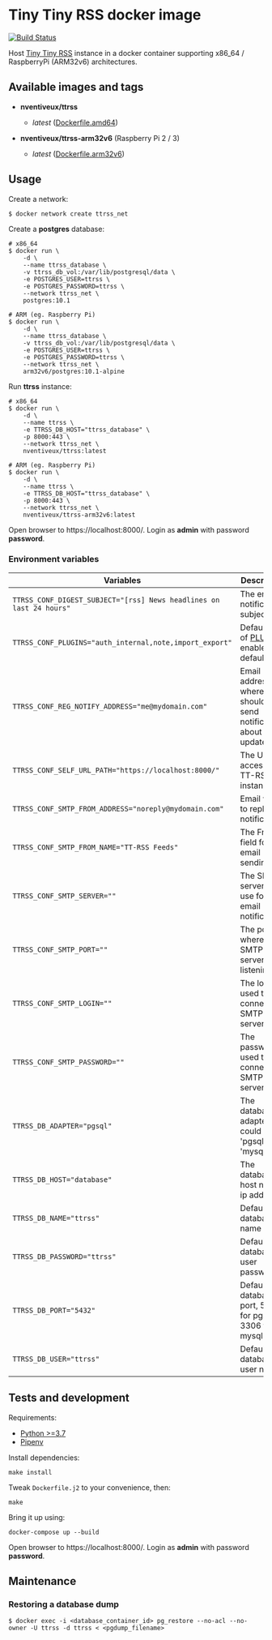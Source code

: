 # Tiny Tiny RSS docker image

[![Build Status](https://travis-ci.org/nVentiveUX/docker-ttrss.svg?branch=master)](https://travis-ci.org/nVentiveUX/docker-ttrss)

Host [Tiny Tiny RSS](https://tt-rss.org/) instance in a docker container supporting x86_64 / RaspberryPi (ARM32v6) architectures.

## Available images and tags

* **nventiveux/ttrss**
  * *latest* ([Dockerfile.amd64](https://github.com/nVentiveUX/docker-ttrss/blob/master/Dockerfile.amd64))

* **nventiveux/ttrss-arm32v6** (Raspberry Pi 2 / 3)
  * *latest* ([Dockerfile.arm32v6](https://github.com/nVentiveUX/docker-ttrss/blob/master/Dockerfile.arm32v6))

## Usage

Create a network:

```shell
$ docker network create ttrss_net
```

Create a **postgres** database:

```shell
# x86_64
$ docker run \
    -d \
    --name ttrss_database \
    -v ttrss_db_vol:/var/lib/postgresql/data \
    -e POSTGRES_USER=ttrss \
    -e POSTGRES_PASSWORD=ttrss \
    --network ttrss_net \
    postgres:10.1

# ARM (eg. Raspberry Pi)
$ docker run \
    -d \
    --name ttrss_database \
    -v ttrss_db_vol:/var/lib/postgresql/data \
    -e POSTGRES_USER=ttrss \
    -e POSTGRES_PASSWORD=ttrss \
    --network ttrss_net \
    arm32v6/postgres:10.1-alpine
```

Run **ttrss** instance:

```shell
# x86_64
$ docker run \
    -d \
    --name ttrss \
    -e TTRSS_DB_HOST="ttrss_database" \
    -p 8000:443 \
    --network ttrss_net \
    nventiveux/ttrss:latest

# ARM (eg. Raspberry Pi)
$ docker run \
    -d \
    --name ttrss \
    -e TTRSS_DB_HOST="ttrss_database" \
    -p 8000:443 \
    --network ttrss_net \
    nventiveux/ttrss-arm32v6:latest
```

Open browser to https://localhost:8000/. Login as **admin** with password **password**.

### Environment variables

| Variables | Description |
|----|----|
| `TTRSS_CONF_DIGEST_SUBJECT="[rss] News headlines on last 24 hours"` | The email notification subject |
| `TTRSS_CONF_PLUGINS="auth_internal,note,import_export"` | Default list of [PLUGINS](https://git.tt-rss.org/fox/tt-rss/wiki/Plugins) enabled by default. |
| `TTRSS_CONF_REG_NOTIFY_ADDRESS="me@mydomain.com"` | Email address where should be send notifications about feeds updates |
| `TTRSS_CONF_SELF_URL_PATH="https://localhost:8000/"` | The URL to access the TT-RSS instance |
| `TTRSS_CONF_SMTP_FROM_ADDRESS="noreply@mydomain.com"` | Email where to reploy to notifications |
| `TTRSS_CONF_SMTP_FROM_NAME="TT-RSS Feeds"` | The From: field for email sending |
| `TTRSS_CONF_SMTP_SERVER=""` | The SMTP server to use for email notifications |
| `TTRSS_CONF_SMTP_PORT=""` | The port where SMTP server is listening |
| `TTRSS_CONF_SMTP_LOGIN=""` | The login used to connect on SMTP server |
| `TTRSS_CONF_SMTP_PASSWORD=""` | The password used to connect on SMTP server  |
| `TTRSS_DB_ADAPTER="pgsql"` | The database adapter, could be 'pgsql' or 'mysql' |
| `TTRSS_DB_HOST="database"` | The database host name / ip address |
| `TTRSS_DB_NAME="ttrss"` | Default database name |
| `TTRSS_DB_PASSWORD="ttrss"` | Default database user password |
| `TTRSS_DB_PORT="5432"` | Default database port, 5432 for pgsql, 3306 for mysql |
| `TTRSS_DB_USER="ttrss"` | Default database user name |

## Tests and development

Requirements:

* [Python >=3.7](https://www.python.org/)
* [Pipenv](https://pypi.org/project/pipenv/)

Install dependencies:

```shell
make install
```

Tweak `Dockerfile.j2` to your convenience, then:

```shell
make
```

Bring it up using:

```shell
docker-compose up --build
```

Open browser to https://localhost:8000/. Login as **admin** with password **password**.

## Maintenance

### Restoring a database dump

```shell
$ docker exec -i <database_container_id> pg_restore --no-acl --no-owner -U ttrss -d ttrss < <pgdump_filename>
```

